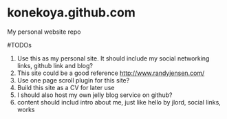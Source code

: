 # konekoya.github.com
My personal website repo

#TODOs
1. Use this as my personal site. It should include my social networking links, github link and blog?
2. This site could be a good reference http://www.randyjensen.com/
3. Use one page scroll plugin for this site?
4. Build this site as a CV for later use
5. I should also host my own jelly blog service on github?
6. content should includ intro about me, just like hello by jlord, social links, works
